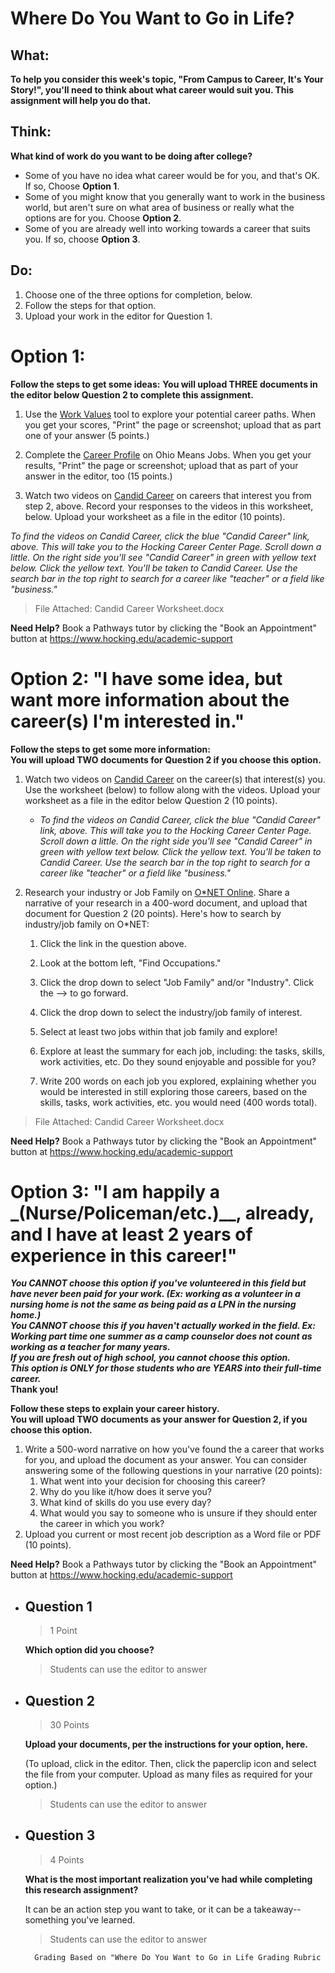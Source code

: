 # Where Do You Want to Go in Life?
## What:
**To help you consider this week's topic, "From Campus to Career, It's Your Story!", you'll need to think about what career would suit you. This assignment will help you do that.**

## Think:
**What kind of work do you want to be doing after college?**
- Some of you have no idea what career would be for you, and that's OK. If so, Choose **Option 1**.
- Some of you might know that you generally want to work in the business world, but aren't sure on what area of business or really what the options are for you. Choose **Option 2**.  
- Some of you are already well into working towards a career that suits you. If so, choose **Option 3**. 

## Do:
1. Choose one of the three options for completion, below. 
2. Follow the steps for that option. 
3. Upload your work in the editor for Question 1. 

# Option 1:
**Follow the steps to get some ideas:**
**You will upload THREE documents in the editor below Question 2 to complete this assignment.**
1. Use the [Work Values](https://jobseeker.ohiomeansjobs.monster.com/ExploreIt/WorkValues.aspx) tool to explore your potential career paths. When you get your scores, "Print" the page or screenshot; upload that as part one of your answer (5 points.)

2. Complete the [Career Profile](https://jobseeker.ohiomeansjobs.monster.com/ExploreIt/Default.aspx) on Ohio Means Jobs. When you get your results, "Print" the page or screenshot; upload that as part of your answer in the editor, too (15 points.)

3. Watch two videos on [Candid Career](https://www.hocking.edu/career-exploration?hsCtaTracking=c51cdf0e-8d89-41e3-95a9-6c6c0a0f4286%7Ccdeed2c5-29ab-4dc3-9554-8a4d5f062697) on careers that interest you from step 2, above. Record your responses to the videos in this worksheet, below. Upload your worksheet as a file in the editor (10 points).

*To find the videos on Candid Career, click the blue "Candid Career" link, above. This will take you to the Hocking Career Center Page. Scroll down a little. On the right side you'll see "Candid Career" in green with yellow text below. Click the yellow text. You'll be taken to Candid Career. Use the search bar in the top right to search for a career like "teacher" or a field like "business."*

> File Attached: Candid Career Worksheet.docx

**Need Help?** Book a Pathways tutor by clicking the "Book an Appointment" button at <https://www.hocking.edu/academic-support>

# Option 2: "I have some idea, but want more information about the career(s) I'm interested in."
**Follow the steps to get some more information:**  
**You will upload TWO documents for Question 2 if you choose this option.**

1. Watch two videos on [Candid Career](https://www.hocking.edu/career-exploration?hsCtaTracking=c51cdf0e-8d89-41e3-95a9-6c6c0a0f4286%7Ccdeed2c5-29ab-4dc3-9554-8a4d5f062697) on the career(s) that interest(s) you. Use the worksheet (below) to follow along with the videos. Upload your worksheet as a file in the editor below Question 2 (10 points).  

    - *To find the videos on Candid Career, click the blue "Candid Career" link, above. This will take you to the Hocking Career Center Page. Scroll down a little. On the right side you'll see "Candid Career" in green with yellow text below. Click the yellow text. You'll be taken to Candid Career. Use the search bar in the top right to search for a career like "teacher" or a field like "business."*

2. Research your industry or Job Family on [O\*NET Online](https://www.onetonline.org/). Share a narrative of your research in a 400-word document, and upload that document for Question 2 (20 points). Here's how to search by industry/job family on O\*NET:

    1. Click the link in the question above.

    2. Look at the bottom left, "Find Occupations."

    3. Click the drop down to select "Job Family" and/or "Industry". Click the --> to go forward.

    4. Click the drop down to select the industry/job family of interest.

    5. Select at least two jobs within that job family and explore!

    6. Explore at least the summary for each job, including: the tasks, skills, work activities, etc. Do they sound enjoyable and possible for you?
    
    7. Write 200 words on each job you explored, explaining whether you would be interested in still exploring those careers, based on the skills, tasks, work activities, etc. you would need (400 words total).

> File Attached: Candid Career Worksheet.docx

**Need Help?** Book a Pathways tutor by clicking the "Book an Appointment" button at <https://www.hocking.edu/academic-support>

# Option 3: "I am happily a _(Nurse/Policeman/etc.)__, already, and I have at least 2 years of experience in this career!"
***You CANNOT choose this option if you've volunteered in this field but have never been paid for your work. (Ex: working as a volunteer in a nursing home is not the same as being paid as a LPN in the nursing home.)***  
***You CANNOT choose this if you haven't actually worked in the field. Ex: Working part time one summer as a camp counselor does not count as working as a teacher for many years.***  
***If you are fresh out of high school, you cannot choose this option.***  
***This option is ONLY for those students who are YEARS into their full-time career.***  
**Thank you!**

**Follow these steps to explain your career history.**  
**You will upload TWO documents as your answer for Question 2, if you choose this option.**
1. Write a 500-word narrative on how you've found the a career that works for you, and upload the document as your answer. You can consider answering some of the following questions in your narrative (20 points):
    1. What went into your decision for choosing this career?
    2. Why do you like it/how does it serve you?
    3. What kind of skills do you use every day?
    4. What would you say to someone who is unsure if they should enter the career in which you work?
2. Upload you current or most recent job description as a Word file or PDF (10 points).

**Need Help?** Book a Pathways tutor by clicking the "Book an Appointment" button at <https://www.hocking.edu/academic-support>

- ## Question 1
    > 1 Point

    **Which option did you choose?**
    > Students can use the editor to answer

- ## Question 2
    > 30 Points

    **Upload your documents, per the instructions for your option, here.**

    (To upload, click in the editor. Then, click the paperclip icon and select the file from your computer. Upload as many files as required for your option.)
    
    > Students can use the editor to answer

- ## Question 3
    > 4 Points

    **What is the most important realization you've had while completing this research assignment?**

    It can be an action step you want to take, or it can be a takeaway--something you've learned.

    > Students can use the editor to answer
    
        Grading Based on "Where Do You Want to Go in Life Grading Rubric